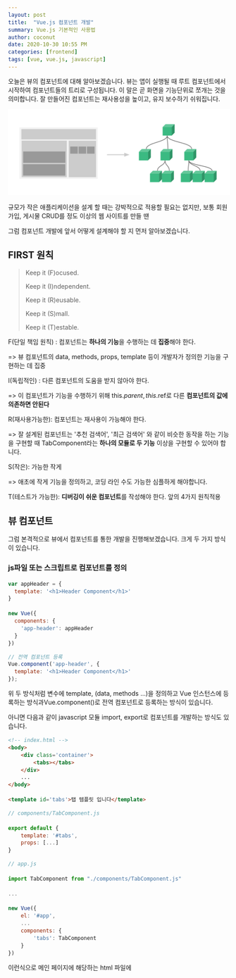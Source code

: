 ```yaml
---
layout: post
title:  "Vue.js 컴포넌트 개발"
summary: Vue.js 기본적인 사용법
author: coconut
date: 2020-10-30 10:55 PM
categories: [frontend]
tags: [vue, vue.js, javascript]
---
```


오늘은 뷰의 컴포넌트에 대해 알아보겠습니다. 뷰는 앱이 실행될 때 루트 컴포넌트에서 시작하여 컴포넌트들의 트리로 구성됩니다. 이 말은 곧 화면을 기능단위로 쪼개는 것을 의미합니다. 잘 만들어진 컴포넌트는 재사용성을 높이고, 유지 보수하기 쉬워집니다.

![](/assets/img/post/vuejs4/1.png)

규모가 작은 애플리케이션을 설계 할 때는 강박적으로 적용할 필요는 없지만, 보통 회원가입, 게시물 CRUD를 정도 이상의 웹 사이트를 만들 땐 

[FIRST원칙]: https://addyosmani.com/first/	"을 적용하는 것이 좋습니다"

그럼 컴포넌트 개발에 앞서 어떻게 설계해야 할 지 먼저 알아보겠습니다. 

## FIRST 원칙

> Keep it (F)ocused.
>
> Keep it (I)ndependent.
>
> Keep it (R)eusable.
>
> Keep it (S)mall.
>
> Keep it (T)estable.



F(단일 책임 원칙) : 컴포넌트는 **하나의 기능**을 수행하는 데 **집중**해야 한다.

=> 뷰 컴포넌트의 data, methods, props, template 등이 개발자가 정의한 기능을 구현하는 데 집중

I(독립적인) : 다른 컴포넌트의 도움을 받지 않아야 한다.

=> 이 컴포넌트가 기능을 수행하기 위해 this.$parent, this.$ref로 다른 **컴포넌트의 값에 의존하면 안된다**

R(재사용가능한): 컴포넌트는 재사용이 가능해야 한다.

=> 잘 설계된 컴포넌트는 '추천 검색어', '최근 검색어' 와 같이 비슷한 동작을 하는 기능을 구현할 때 TabComponent라는 **하나의 모듈로 두 기능** 이상을 구현할 수 있어야 합니다.

S(작은): 가능한 작게

=> 애초에 작게 기능을 정의하고, 코딩 라인 수도 가능한 심플하게 해야합니다.

T(테스트가 가능한): **디버깅이 쉬운 컴포넌트**를 작성해야 한다. 앞의 4가지 원칙적용



## 뷰 컴포넌트

그럼 본격적으로 뷰에서 컴포넌트를 통한 개발을 진행해보겠습니다. 크게 두 가지 방식이 있습니다.



### js파일 또는 스크립트로 컴포넌트를 정의

```javascript
var appHeader = {
  template: '<h1>Header Component</h1>'
}

new Vue({
  components: {
    'app-header': appHeader
  }
})
```

```javascript
// 전역 컴포넌트 등록
Vue.component('app-header', {
  template: '<h1>Header Component</h1>'
});
```

위 두 방식처럼 변수에 template, (data, methods ...)을 정의하고 Vue 인스턴스에 등록하는 방식과Vue.component()로 전역 컴포넌트로 등록하는 방식이 있습니다.

아니면 다음과 같이 javascript 모듈 import, export로 컴포넌트를 개발하는 방식도 있습니다.

```html
<!-- index.html -->
<body>
    <div class='container'>
        <tabs></tabs>
    </div>
    ...
</body>

<template id='tabs'>탭 템플릿 입니다</template>
```

```javascript
// components/TabComponent.js

export default {
    template: '#tabs',
    props: [...]
}
```

```javascript
// app.js

import TabComponent from "./components/TabComponent.js"

...

new Vue({
    el: '#app',
    ...
    components: {
        'tabs': TabComponent
    }
})
```

이런식으로 메인 페이지에 해당하는 html 파일에 <template>, 뷰 인스턴스가 생성되는 메인 자바스크립트 파일에는 인스턴스 내부에 components 모듈을 등록, 탭 컴포넌트 파일에서는 export 키워드로 template을 바인딩 해주고 기타 props, data, methods 등 을 정의합니다. 

여기까지가 첫 번째 방식입니다. 컴포넌트로 개발을 했지만 html, 메인 자바스크립트, 컴포넌트 파일을 왔다 갔다 하는 방식이 많이 혼란스럽습니다. 그래서 뷰는 **vue-cli**를 통해 **단일 파일 컴포넌트** 개발 방식을 지원합니다.



## 단일 파일 컴포넌트

위의 예제처럼 .js 파일을 만드는 것이 아닌, html, css, javascript가 모두 포함된 .vue 파일 통해 코딩하는 방식입니다. vue-cli를 설치했고, vue init simple-webpack으로 기본적을 폴더를 생성했다고 가정하겠습니다.

```vue
// TabComponent.vue

<template>
	<ul class="tabs">
    </ul>
</template>

<script>
export default{
     props: [...]  
}
</script>

<style>
    // 사용하지 않으면 삭제
</style>
```

```vue
// App.vue
<template>
	...
	<tabs></tabs>
	...
</template>

<script>
import TabComponent from './components/TabComponent.vue'

export default {
    name: 'app',
    ...
    components: {
        'tabs' : TabComponent
    }
}

</script>
```

조금 복잡해 보일 수 있지만, 원리를 이해하면 간단합니다. 우선 vue파일을 사용하지 않았을 때랑 비교해보면 template id를 지정할 필요가 없습니다. 왜냐하면 html파일이 아닌 vue 파일 안에 <template> 태그로 해당 컴포넌트의 템플릿이 지정되었기 때문입니다. 그리고 보시다시피 <template> <script> <style> 이 각각 html, javascript, css를 의미합니다. 이렇게 한 파일 안에서 모든 코드를 볼 수있는 것은 뷰 프레임워크의 큰 특징입니다.

## 정리

오늘은 뷰 컴포넌트를 설계할 때 고려할 사항과 실제로 코드로 어떻게 구현되는지 알아보았습니다. 구현을 단계별로 보시면서 저렇게 까지 왜 해야하나 생각이 드실 수 있습니다. 하지만 대규모 개발에서는 앞서 말씀드린 FIRST 원칙을 적용하지 않으면 서비스의 확장, 유지보수성이 떨어지기에 이를 지키려는 노력으로 생각하면 좋을 것 같습니다.



## 참고

[뷰 컴포넌트](https://joshua1988.github.io/vue-camp/vue/components.html)

[FIRST원칙](https://addyosmani.com/first/ )

[ 탭 컴포넌트 ](https://www.inflearn.com/course/%EC%88%9C%EC%88%98js-vuejs-%EA%B0%9C%EB%B0%9C-%EA%B0%95%EC%A2%8C/dashboard)